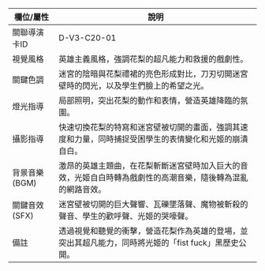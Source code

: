 | 欄位/屬性 | 說明 |
|---|---|
| 關聯導演卡ID | D-V3-C20-01 |
| 視覺風格 | 英雄主義風格，強調花梨的超凡能力和救援的戲劇性。 |
| 關鍵色調 | 迷宮的陰暗與花梨禮裙的亮色形成對比，刀刃切開迷宮壁時的閃光，以及學生們臉上的希望之光。 |
| 燈光指導 | 局部照明，突出花梨的動作和表情，營造英雄降臨的氛圍。 |
| 攝影指導 | 快速切換花梨的特寫和迷宮壁被切開的畫面，強調其速度和力量，同時捕捉受困學生的表情變化和光姬的崩潰自白。 |
| 背景音樂 (BGM) | 激昂的英雄主題曲，在花梨斬斷迷宮壁時加入巨大的音效，光姬自白時轉為戲劇性的高潮音樂，隨後轉為混亂的網路音效。 |
| 關鍵音效 (SFX) | 迷宮壁被切開的巨大聲響、瓦礫墜落聲、魔物被斬殺的聲音、學生的歡呼聲、光姬的哭嚎聲。 |
| 備註 | 透過視覺和聽覺的衝擊，營造花梨作為英雄的登場，並突出其超凡能力，同時將光姬的「fist fuck」黑歷史公開。
